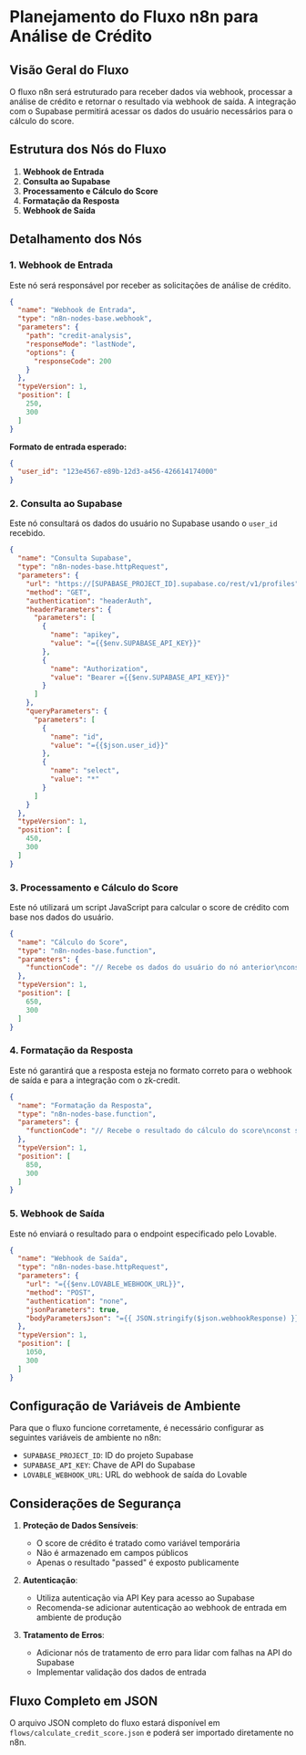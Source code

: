 # Planejamento do Fluxo n8n para Análise de Crédito

## Visão Geral do Fluxo

O fluxo n8n será estruturado para receber dados via webhook, processar a análise de crédito e retornar o resultado via webhook de saída. A integração com o Supabase permitirá acessar os dados do usuário necessários para o cálculo do score.

## Estrutura dos Nós do Fluxo

1. **Webhook de Entrada**
2. **Consulta ao Supabase**
3. **Processamento e Cálculo do Score**
4. **Formatação da Resposta**
5. **Webhook de Saída**

## Detalhamento dos Nós

### 1. Webhook de Entrada

Este nó será responsável por receber as solicitações de análise de crédito.

```json
{
  "name": "Webhook de Entrada",
  "type": "n8n-nodes-base.webhook",
  "parameters": {
    "path": "credit-analysis",
    "responseMode": "lastNode",
    "options": {
      "responseCode": 200
    }
  },
  "typeVersion": 1,
  "position": [
    250,
    300
  ]
}
```

**Formato de entrada esperado:**
```json
{
  "user_id": "123e4567-e89b-12d3-a456-426614174000"
}
```

### 2. Consulta ao Supabase

Este nó consultará os dados do usuário no Supabase usando o `user_id` recebido.

```json
{
  "name": "Consulta Supabase",
  "type": "n8n-nodes-base.httpRequest",
  "parameters": {
    "url": "https://[SUPABASE_PROJECT_ID].supabase.co/rest/v1/profiles",
    "method": "GET",
    "authentication": "headerAuth",
    "headerParameters": {
      "parameters": [
        {
          "name": "apikey",
          "value": "={{$env.SUPABASE_API_KEY}}"
        },
        {
          "name": "Authorization",
          "value": "Bearer ={{$env.SUPABASE_API_KEY}}"
        }
      ]
    },
    "queryParameters": {
      "parameters": [
        {
          "name": "id",
          "value": "={{$json.user_id}}"
        },
        {
          "name": "select",
          "value": "*"
        }
      ]
    }
  },
  "typeVersion": 1,
  "position": [
    450,
    300
  ]
}
```

### 3. Processamento e Cálculo do Score

Este nó utilizará um script JavaScript para calcular o score de crédito com base nos dados do usuário.

```json
{
  "name": "Cálculo do Score",
  "type": "n8n-nodes-base.function",
  "parameters": {
    "functionCode": "// Recebe os dados do usuário do nó anterior\nconst userData = $input.item.json[0];\n\n// Implementação do algoritmo de cálculo de score\n// Este é um exemplo simplificado, deve ser adaptado conforme necessário\nfunction calculateCreditScore(userData) {\n  let score = 500; // Score base\n  \n  // Fatores que podem aumentar o score\n  if (userData.income > 5000) score += 100;\n  if (userData.employment_years > 2) score += 50;\n  if (userData.has_property) score += 70;\n  \n  // Fatores que podem diminuir o score\n  if (userData.has_debt) score -= 80;\n  if (userData.payment_defaults > 0) score -= 100;\n  \n  // Garantir que o score esteja dentro dos limites (300-850)\n  return Math.max(300, Math.min(850, score));\n}\n\n// Definir o threshold (limite mínimo para aprovação)\nconst threshold = 650;\n\n// Calcular o score\nconst score = calculateCreditScore(userData);\n\n// Verificar se passou no threshold\nconst passed = score >= threshold;\n\n// Retornar o resultado\nreturn {\n  score: score,\n  threshold: threshold,\n  passed: passed\n};"
  },
  "typeVersion": 1,
  "position": [
    650,
    300
  ]
}
```

### 4. Formatação da Resposta

Este nó garantirá que a resposta esteja no formato correto para o webhook de saída e para a integração com o zk-credit.

```json
{
  "name": "Formatação da Resposta",
  "type": "n8n-nodes-base.function",
  "parameters": {
    "functionCode": "// Recebe o resultado do cálculo do score\nconst scoreResult = $input.item.json;\n\n// Formata a resposta para o webhook de saída\nconst webhookResponse = {\n  score: scoreResult.score,\n  threshold: scoreResult.threshold,\n  passed: scoreResult.passed\n};\n\n// Formata a resposta para integração com zk-credit\nconst zkCreditInput = {\n  score: String(scoreResult.score),\n  threshold: String(scoreResult.threshold)\n};\n\n// Retorna ambos os formatos\nreturn {\n  webhookResponse: webhookResponse,\n  zkCreditInput: zkCreditInput\n};"
  },
  "typeVersion": 1,
  "position": [
    850,
    300
  ]
}
```

### 5. Webhook de Saída

Este nó enviará o resultado para o endpoint especificado pelo Lovable.

```json
{
  "name": "Webhook de Saída",
  "type": "n8n-nodes-base.httpRequest",
  "parameters": {
    "url": "={{$env.LOVABLE_WEBHOOK_URL}}",
    "method": "POST",
    "authentication": "none",
    "jsonParameters": true,
    "bodyParametersJson": "={{ JSON.stringify($json.webhookResponse) }}"
  },
  "typeVersion": 1,
  "position": [
    1050,
    300
  ]
}
```

## Configuração de Variáveis de Ambiente

Para que o fluxo funcione corretamente, é necessário configurar as seguintes variáveis de ambiente no n8n:

- `SUPABASE_PROJECT_ID`: ID do projeto Supabase
- `SUPABASE_API_KEY`: Chave de API do Supabase
- `LOVABLE_WEBHOOK_URL`: URL do webhook de saída do Lovable

## Considerações de Segurança

1. **Proteção de Dados Sensíveis**:
   - O score de crédito é tratado como variável temporária
   - Não é armazenado em campos públicos
   - Apenas o resultado "passed" é exposto publicamente

2. **Autenticação**:
   - Utiliza autenticação via API Key para acesso ao Supabase
   - Recomenda-se adicionar autenticação ao webhook de entrada em ambiente de produção

3. **Tratamento de Erros**:
   - Adicionar nós de tratamento de erro para lidar com falhas na API do Supabase
   - Implementar validação dos dados de entrada

## Fluxo Completo em JSON

O arquivo JSON completo do fluxo estará disponível em `flows/calculate_credit_score.json` e poderá ser importado diretamente no n8n.
